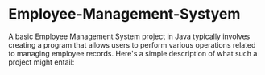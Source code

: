 # Employee-Management-Systyem
A basic Employee Management System project in Java typically involves creating a program that allows users to perform various operations related to managing employee records. Here's a simple description of what such a project might entail:
